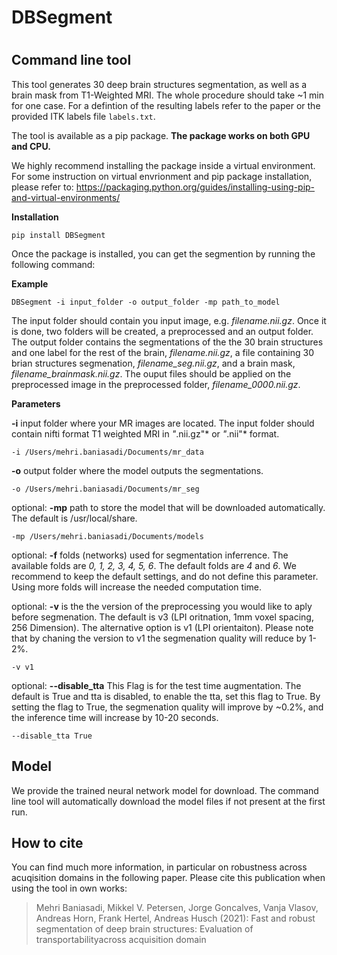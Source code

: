 # DBSegment <h1>

  ## Command line tool 
  This tool generates 30 deep brain structures segmentation, as well as a brain mask from T1-Weighted MRI. The whole procedure should take ~1 min for one case.
  For a defintion of the resulting labels refer to the paper or the provided ITK labels file `labels.txt`.
  
 The tool is available as a pip package. **The package works on both GPU and CPU.**
  
 We highly recommend installing the package inside a virtual environment. For some instruction on virtual envrionment and pip package installation, please refer to: https://packaging.python.org/guides/installing-using-pip-and-virtual-environments/

**Installation**
  
  `pip install DBSegment`
   
  Once the package is installed, you can get the segmention by running the following command:
 
  
**Example** 
  
  `DBSegment -i input_folder -o output_folder -mp path_to_model`
  
  The input folder should contain you input image, e.g. *filename.nii.gz*. Once it is done, two folders will be created, a preprocessed and an output folder. The output folder contains the segmentations of the the 30 brain structures and one label for the rest of the brain, *filename.nii.gz*, a file containing 30 brian structures segmenation, *filename_seg.nii.gz*, and a brain mask, *filename_brainmask.nii.gz*. The ouput files should be applied on the preprocessed image in the preprocessed folder, *filename_0000.nii.gz*.
  
 **Parameters** 

  **-i** input folder where your MR images are located. The input folder should contain nifti format T1 weighted MRI in *"*.nii.gz"* or *"*.nii"* format.

 `-i /Users/mehri.baniasadi/Documents/mr_data`

**-o** output folder where the model outputs the segmentations.

 `-o /Users/mehri.baniasadi/Documents/mr_seg`

optional: **-mp** path to store the model that will be downloaded automatically. The default is /usr/local/share. 

  `-mp /Users/mehri.baniasadi/Documents/models`

optional: **-f** folds (networks) used for segmentation inferrence. The available folds are *0, 1, 2, 3, 4, 5, 6*. The default folds are *4* and *6*. We recommend to keep the default settings, and do not define this parameter. Using more folds will increase the needed computation time.
  
 optional: **-v**  is the the version of the preprocessing you would like to aply before segmenation. The default is v3 (LPI oritnation, 1mm voxel spacing, 256 Dimension). The alternative option is v1 (LPI orientaiton). Please note that by chaning the version to v1 the segmenation quality will reduce by 1-2%.

  `-v v1`
  
  optional: **--disable_tta**
  This Flag is for the test time augmentation. The default is True and tta is disabled, to enable the tta, set this flag to True. By setting the flag to True, the segmenation quality will improve by ~0.2%, and the inference time will increase by 10-20 seconds.

  `--disable_tta True`

## Model  
We provide the trained neural network model for download. The command line tool will automatically download the model files if not present at the first run.

## How to cite 
  You can find much more information, in particular on robustness across acuqisition domains in the following paper. Please cite this publication when using the tool in own works:

> Mehri Baniasadi, Mikkel V. Petersen, Jorge Goncalves, Vanja Vlasov, Andreas Horn, Frank Hertel, Andreas Husch (2021): Fast and robust segmentation of deep brain structures: Evaluation of transportabilityacross acquisition domain
